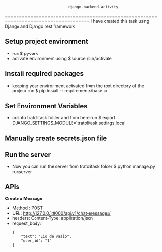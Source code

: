 
                                 django-backend-activity
====================================================================================
I have created this task using Django and Django rest framework

Setup project environment
--------------------------
- run $ pyvenv <your-env-name>
- activate environment using $ source <your-env-name>/bin/activate


Install required packages
------------------------
- keeping your environment activated from the root directory of the project run $ pip install -r requirements/base.txt

Set Environment Variables
------------------------
- cd into tratolitask folder and from here run $ export DJANGO_SETTINGS_MODULE='tratolitask.settings.local'

Manually create secrets.json file
---------------------------------


Run the server
---------------
- Now you can run the server from tratolitask folder $ python manage.py runserver


APIs
---------------

**Create a Message**

 - Method : POST
 - URL: http://127.0.0.1:8000/api/v1/chat-messages/
 - headers: Content-Type: application/json
 - request_body:
     ```
     {
         "text": "Lio de vasio",
         "user_id": "1"
     }
     ```

